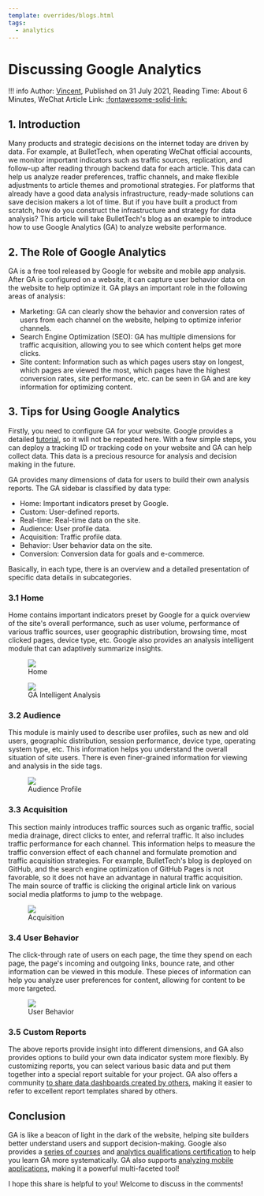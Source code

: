 ```yaml
---
template: overrides/blogs.html
tags:
  - analytics
---
```


# Discussing Google Analytics

!!! info
    Author: [Vincent](https://github.com/Realvincentyuan), Published on 31 July 2021, Reading Time: About 6 Minutes, WeChat Article Link: [:fontawesome-solid-link:](https://mp.weixin.qq.com/s?__biz=MzI4Mjk3NzgxOQ==&mid=2247484386&idx=1&sn=e087694d0851d2fe715d246ba9a7737c&chksm=eb90f096dce77980ab9c5dc8674c28871fcb7f7a1b381391b1c26b986ce126b36f2267bce298&token=1565156350&lang=zh_CN#rd)

## 1. Introduction

Many products and strategic decisions on the internet today are driven by data. For example, at BulletTech, when operating WeChat official accounts, we monitor important indicators such as traffic sources, replication, and follow-up after reading through backend data for each article. This data can help us analyze reader preferences, traffic channels, and make flexible adjustments to article themes and promotional strategies. For platforms that already have a good data analysis infrastructure, ready-made solutions can save decision makers a lot of time. But if you have built a product from scratch, how do you construct the infrastructure and strategy for data analysis? This article will take BulletTech's blog as an example to introduce how to use Google Analytics (GA) to analyze website performance.

## 2. The Role of Google Analytics

GA is a free tool released by Google for website and mobile app analysis. After GA is configured on a website, it can capture user behavior data on the website to help optimize it. GA plays an important role in the following areas of analysis:

- Marketing: GA can clearly show the behavior and conversion rates of users from each channel on the website, helping to optimize inferior channels.
- Search Engine Optimization (SEO): GA has multiple dimensions for traffic acquisition, allowing you to see which content helps get more clicks.
- Site content: Information such as which pages users stay on longest, which pages are viewed the most, which pages have the highest conversion rates, site performance, etc. can be seen in GA and are key information for optimizing content.

## 3. Tips for Using Google Analytics

Firstly, you need to configure GA for your website. Google provides a detailed [tutorial](https://support.google.com/analytics/answer/1008015?hl=en), so it will not be repeated here. With a few simple steps, you can deploy a tracking ID or tracking code on your website and GA can help collect data. This data is a precious resource for analysis and decision making in the future.

GA provides many dimensions of data for users to build their own analysis reports. The GA sidebar is classified by data type:

- Home: Important indicators preset by Google.
- Custom: User-defined reports.
- Real-time: Real-time data on the site.
- Audience: User profile data.
- Acquisition: Traffic profile data.
- Behavior: User behavior data on the site.
- Conversion: Conversion data for goals and e-commerce.

Basically, in each type, there is an overview and a detailed presentation of specific data details in subcategories.

### 3.1 Home

Home contains important indicators preset by Google for a quick overview of the site's overall performance, such as user volume, performance of various traffic sources, user geographic distribution, browsing time, most clicked pages, device type, etc. Google also provides an analysis intelligent module that can adaptively summarize insights.

<figure>
  <img src="https://cdn.jsdelivr.net/gh/BulletTech2021/Pics/2021-7-31/1627739241720-Home.png"  />
  <figcaption>Home</figcaption>
</figure>

<figure>
  <img src="https://cdn.jsdelivr.net/gh/BulletTech2021/Pics/2021-8-1/1627790805820-%E6%B4%9E%E8%A7%81.png"  />
  <figcaption>GA Intelligent Analysis</figcaption>
</figure>

### 3.2 Audience

This module is mainly used to describe user profiles, such as new and old users, geographic distribution, session performance, device type, operating system type, etc. This information helps you understand the overall situation of site users. There is even finer-grained information for viewing and analysis in the side tags.

<figure>
  <img src="https://cdn.jsdelivr.net/gh/BulletTech2021/Pics/2021-7-31/1627742550450-%E4%BA%BA%E7%BE%A4.png" />
  <figcaption>Audience Profile</figcaption>
</figure>

### 3.3 Acquisition

This section mainly introduces traffic sources such as organic traffic, social media drainage, direct clicks to enter, and referral traffic. It also includes traffic performance for each channel. This information helps to measure the traffic conversion effect of each channel and formulate promotion and traffic acquisition strategies. For example, BulletTech's blog is deployed on GitHub, and the search engine optimization of GitHub Pages is not favorable, so it does not have an advantage in natural traffic acquisition. The main source of traffic is clicking the original article link on various social media platforms to jump to the webpage.

<figure>
  <img src="https://cdn.jsdelivr.net/gh/BulletTech2021/Pics/2021-8-1/1627781320848-%E8%8E%B7%E5%AE%A2.png" />
  <figcaption>Acquisition</figcaption>
</figure>

### 3.4 User Behavior

The click-through rate of users on each page, the time they spend on each page, the page's incoming and outgoing links, bounce rate, and other information can be viewed in this module. These pieces of information can help you analyze user preferences for content, allowing for content to be more targeted.

<figure>
  <img src="https://cdn.jsdelivr.net/gh/BulletTech2021/Pics/2021-8-1/1627782229120-%E8%A1%8C%E4%B8%BA.png" />
  <figcaption>User Behavior</figcaption>
</figure>

### 3.5 Custom Reports

The above reports provide insight into different dimensions, and GA also provides options to build your own data indicator system more flexibly. By customizing reports, you can select various basic data and put them together into a special report suitable for your project. GA also offers a community [to share data dashboards created by others](https://analytics.google.com/analytics/gallery/), making it easier to refer to excellent report templates shared by others.

## Conclusion

GA is like a beacon of light in the dark of the website, helping site builders better understand users and support decision-making. Google also provides a [series of courses](https://analytics.google.com/analytics/academy/course/6) and [analytics qualifications certification](https://skillshop.exceedlms.com/student/path/2938-google-analytics-individual-qualification) to help you learn GA more systematically. GA also supports [analyzing mobile applications](https://developers.google.com/analytics/solutions/mobile), making it a powerful multi-faceted tool!

I hope this share is helpful to you! Welcome to discuss in the comments!


